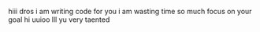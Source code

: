 hiii
dros
i am writing code for you
i am wasting time so much focus on your goal
hi
uuioo
lll
yu very taented